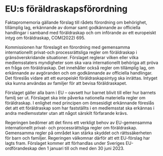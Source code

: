 # EU:s föräldraskapsförordning

Faktapromemoria gällande förslag till rådets förordning om behörighet, tillämplig lag, erkännande av domar samt godkännande av officiella handlingar i samband med föräldraskap och om införande av ett europeiskt intyg om föräldraskap, COM(2022) 695.

Kommissionen har föreslagit en förordning med gemensamma internationellt privat-och processrättsliga regler om föräldraskap i gränsöverskridande situationer. Förslaget reglerar vilken eller vilka medlemsstaters myndigheter som ska vara internationellt behöriga att pröva en fråga om föräldraskap. Det innehåller också regler om tillämplig lag, om erkännande av avgöranden och om godkännande av officiella handlingar. Det föreslås vidare att ett europeiskt föräldraskapsintyg ska inrättas. Intyget ska kunna användas av familjer för att bevisa föräldraskapet.

Förslaget gäller alla barn i EU – oavsett hur barnet blivit till eller hur barnets familj ser ut. Förslaget ska inte påverka nationella materiella regler om föräldraskap. I enlighet med principen om ömsesidigt erkännande föreslås det att ett föräldraskap som har fastställts i en medlemsstat ska erkännas i andra medlemsstater utan att något särskilt förfarande krävs.

Regeringen bedömer att det finns ett verkligt behov av EU-gemensamma internationellt privat- och processrättsliga regler om föräldraskap. Gemensamma regler på området kan stärka skyddet och rättssäkerheten för barn och familjer. Regeringen välkomnar därför att ett EU-förslag har lagts fram. Förslaget kommer att förhandlas under Sveriges EU-ordförandeskap den 1 januari till och med den 30 juni 2023.
